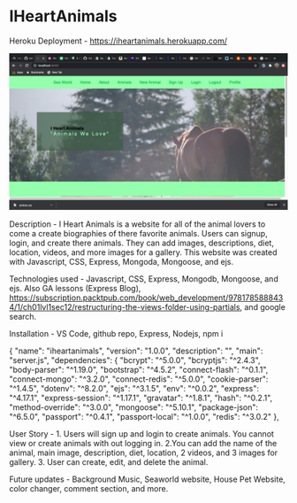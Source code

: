 # IHeartAnimals
Heroku Deployment - https://iheartanimals.herokuapp.com/

![alt text](https://github.com/zetadx9/IHeartAnimals/blob/master/image.jpg?raw=true)


Description - I Heart Animals is a website for all of the animal lovers to come a create biographies of there favorite animals. Users can signup, login, and create there animals. They can add images, descriptions, diet, location, videos, and more images for a gallery. This website was created with Javascript, CSS, Express, Mongoda, Mongoose, and ejs. 

Technologies used - Javascript, CSS, Express, Mongodb, Mongoose, and ejs. Also GA lessons (Express Blog), https://subscription.packtpub.com/book/web_development/9781785888434/1/ch01lvl1sec12/restructuring-the-views-folder-using-partials, and google search.

Installation - VS Code, github repo, Express, Nodejs, npm i

{
  "name": "iheartanimals",
  "version": "1.0.0",
  "description": "",
  "main": "server.js",
  "dependencies": {
    "bcrypt": "^5.0.0",
    "bcryptjs": "^2.4.3",
    "body-parser": "^1.19.0",
    "bootstrap": "^4.5.2",
    "connect-flash": "^0.1.1",
    "connect-mongo": "^3.2.0",
    "connect-redis": "^5.0.0",
    "cookie-parser": "^1.4.5",
    "dotenv": "^8.2.0",
    "ejs": "^3.1.5",
    "env": "^0.0.2",
    "express": "^4.17.1",
    "express-session": "^1.17.1",
    "gravatar": "^1.8.1",
    "hash": "^0.2.1",
    "method-override": "^3.0.0",
    "mongoose": "^5.10.1",
    "package-json": "^6.5.0",
    "passport": "^0.4.1",
    "passport-local": "^1.0.0",
    "redis": "^3.0.2"
  },

User Story - 1. Users will sign up and login to create animals. You cannot view or create animals with out logging in. 
2.You can add the name of the animal, main image, description, diet, location, 2 videos, and 3 images for gallery. 3.
User can create, edit, and delete the animal. 

Future updates - Background Music, Seaworld website, House Pet Website, color changer, comment section, and more.

